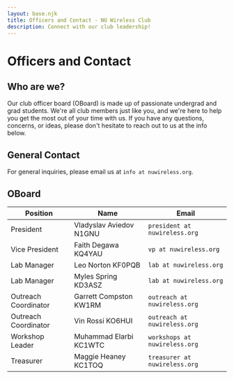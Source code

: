 ```yaml
---
layout: base.njk
title: Officers and Contact - NU Wireless Club
description: Connect with our club leadership!
---
```

# Officers and Contact

## Who are we?
Our club officer board (OBoard) is made up of passionate undergrad and grad students. We're all club members just like you, and we're here to help you get the most out of your time with us. If you have any questions, concerns, or ideas, please don't hesitate to reach out to us at the info below.

## General Contact
For general inquiries, please email us at `info at nuwireless.org`.

## OBoard

| Position | Name | Email |
|----------|------|-------|
| President | Vladyslav Aviedov N1GNU | `president at nuwireless.org` |
| Vice President | Faith Degawa KQ4YAU | `vp at nuwireless.org` |
| Lab Manager | Leo Norton KF0PQB | `lab at nuwireless.org` |
| Lab Manager | Myles Spring KD3ASZ | `lab at nuwireless.org` |
| Outreach Coordinator | Garrett Compston KW1RM | `outreach at nuwireless.org` |
| Outreach Coordinator | Vin Rossi KO6HUI | `outreach at nuwireless.org` |
| Workshop Leader | Muhammad Elarbi KC1WTC | `workshops at nuwireless.org` |
| Treasurer | Maggie Heaney KC1TOQ | `treasurer at nuwireless.org` |
